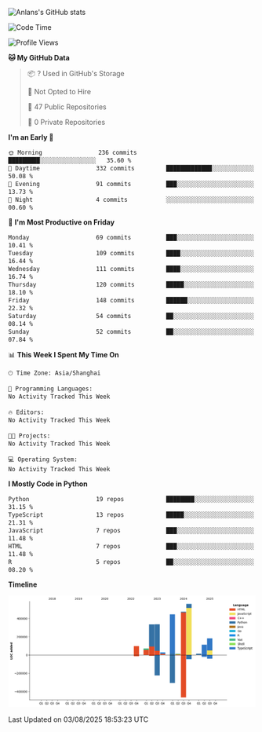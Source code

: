 <!-- ![Anlans's GitHub stats](https://github-readme-stats.vercel.app/api?username=Anlans) -->
![Anlans's GitHub stats](https://github-readme-stats.vercel.app/api?username=Anlans&rank_icon=github)

<!--START_SECTION:waka-->
![Code Time](http://img.shields.io/badge/Code%20Time-0%20secs-blue)

![Profile Views](http://img.shields.io/badge/Profile%20Views-2-blue)

**🐱 My GitHub Data** 

> 📦 ? Used in GitHub's Storage 
 > 
> 🚫 Not Opted to Hire
 > 
> 📜 47 Public Repositories 
 > 
> 🔑 0 Private Repositories 
 > 
**I'm an Early 🐤** 

```text
🌞 Morning                236 commits         █████████░░░░░░░░░░░░░░░░   35.60 % 
🌆 Daytime                332 commits         █████████████░░░░░░░░░░░░   50.08 % 
🌃 Evening                91 commits          ███░░░░░░░░░░░░░░░░░░░░░░   13.73 % 
🌙 Night                  4 commits           ░░░░░░░░░░░░░░░░░░░░░░░░░   00.60 % 
```
📅 **I'm Most Productive on Friday** 

```text
Monday                   69 commits          ███░░░░░░░░░░░░░░░░░░░░░░   10.41 % 
Tuesday                  109 commits         ████░░░░░░░░░░░░░░░░░░░░░   16.44 % 
Wednesday                111 commits         ████░░░░░░░░░░░░░░░░░░░░░   16.74 % 
Thursday                 120 commits         █████░░░░░░░░░░░░░░░░░░░░   18.10 % 
Friday                   148 commits         ██████░░░░░░░░░░░░░░░░░░░   22.32 % 
Saturday                 54 commits          ██░░░░░░░░░░░░░░░░░░░░░░░   08.14 % 
Sunday                   52 commits          ██░░░░░░░░░░░░░░░░░░░░░░░   07.84 % 
```


📊 **This Week I Spent My Time On** 

```text
🕑︎ Time Zone: Asia/Shanghai

💬 Programming Languages: 
No Activity Tracked This Week

🔥 Editors: 
No Activity Tracked This Week

🐱‍💻 Projects: 
No Activity Tracked This Week

💻 Operating System: 
No Activity Tracked This Week
```

**I Mostly Code in Python** 

```text
Python                   19 repos            ████████░░░░░░░░░░░░░░░░░   31.15 % 
TypeScript               13 repos            █████░░░░░░░░░░░░░░░░░░░░   21.31 % 
JavaScript               7 repos             ███░░░░░░░░░░░░░░░░░░░░░░   11.48 % 
HTML                     7 repos             ███░░░░░░░░░░░░░░░░░░░░░░   11.48 % 
R                        5 repos             ██░░░░░░░░░░░░░░░░░░░░░░░   08.20 % 
```



**Timeline**

![Lines of Code chart](https://raw.githubusercontent.com/Anlans/Anlans/main/assets/bar_graph.png)


 Last Updated on 03/08/2025 18:53:23 UTC
<!--END_SECTION:waka-->
